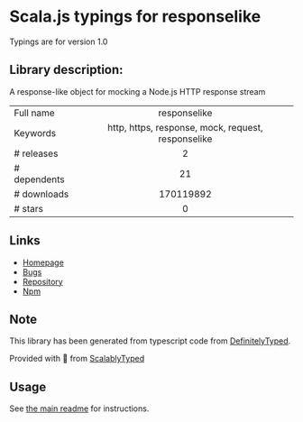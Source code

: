 
# Scala.js typings for responselike

Typings are for version 1.0

## Library description:
A response-like object for mocking a Node.js HTTP response stream

|                    |                 |
| ------------------ | :-------------: |
| Full name          | responselike |
| Keywords           | http, https, response, mock, request, responselike |
| # releases         | 2 |
| # dependents       | 21 |
| # downloads        | 170119892 |
| # stars            | 0 |

## Links
- [Homepage](https://github.com/lukechilds/responselike#readme)
- [Bugs](https://github.com/lukechilds/responselike/issues)
- [Repository](https://github.com/lukechilds/responselike)
- [Npm](https://www.npmjs.com/package/responselike)
    


## Note
This library has been generated from typescript code from [DefinitelyTyped](https://definitelytyped.org).

Provided with :purple_heart: from [ScalablyTyped](https://github.com/oyvindberg/ScalablyTyped)

## Usage
See [the main readme](../../readme.md) for instructions.


